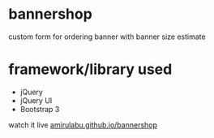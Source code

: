 # bannershop

custom form for ordering banner with banner size estimate

# framework/library used

* jQuery
* jQuery UI
* Bootstrap 3

watch it live [amirulabu.github.io/bannershop](https://amirulabu.github.io/bannershop)